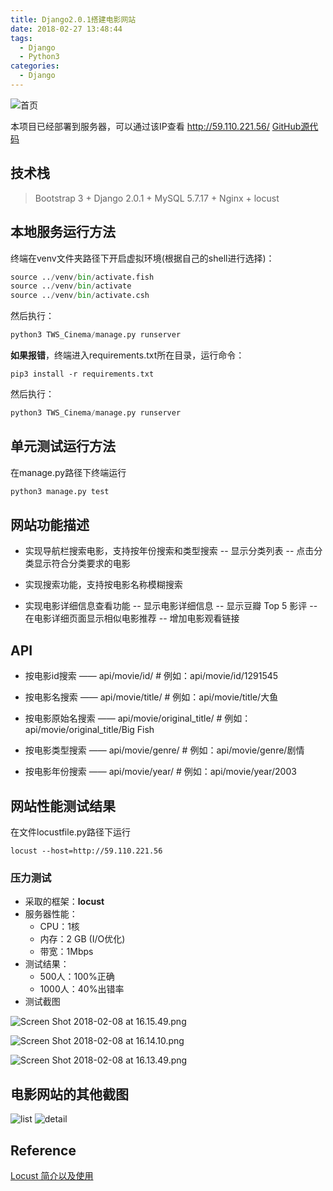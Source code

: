 ```yaml
---
title: Django2.0.1搭建电影网站
date: 2018-02-27 13:48:44
tags:
  - Django
  - Python3
categories:
  - Django
---
```

![首页](https://school.thoughtworks.cn/bbs/assets/uploads/files/1517985555955-fireshot-capture-8-cinema-http___127.0.0.1_8000_.png)

本项目已经部署到服务器，可以通过该IP查看
http://59.110.221.56/
[GitHub源代码](https://github.com/ByiProX/ThoughtWorks-Cinema)
<!--more-->

## 技术栈
> Bootstrap 3 + Django 2.0.1 + MySQL 5.7.17 + Nginx + locust


## 本地服务运行方法

终端在venv文件夹路径下开启虚拟环境(根据自己的shell进行选择)：

```python
source ../venv/bin/activate.fish
source ../venv/bin/activate
source ../venv/bin/activate.csh
```
然后执行：
```python
python3 TWS_Cinema/manage.py runserver
```

**如果报错**，终端进入requirements.txt所在目录，运行命令：
```python3
pip3 install -r requirements.txt
```

然后执行：
```python
python3 TWS_Cinema/manage.py runserver
```

## 单元测试运行方法 ##
在manage.py路径下终端运行

```python
python3 manage.py test
```

## 网站功能描述

- 实现导航栏搜索电影，支持按年份搜索和类型搜索
    -- 显示分类列表
    -- 点击分类显示符合分类要求的电影

- 实现搜索功能，支持按电影名称模糊搜索

- 实现电影详细信息查看功能
    -- 显示电影详细信息
    -- 显示豆瓣 Top 5 影评
    -- 在电影详细页面显示相似电影推荐
    -- 增加电影观看链接

## API

- 按电影id搜索 —— api/movie/id/        # 例如：api/movie/id/1291545

- 按电影名搜索 —— api/movie/title/     # 例如：api/movie/title/大鱼

- 按电影原始名搜索 —— api/movie/original_title/     # 例如：api/movie/original_title/Big Fish

- 按电影类型搜索 —— api/movie/genre/   # 例如：api/movie/genre/剧情

- 按电影年份搜索 —— api/movie/year/    # 例如：api/movie/year/2003


## 网站性能测试结果

在文件locustfile.py路径下运行
```python3
locust --host=http://59.110.221.56
```

### 压力测试
* 采取的框架：**locust**
* 服务器性能：
    * CPU：1核
    * 内存：2 GB (I/O优化)
    * 带宽：1Mbps
* 测试结果：
    * 500人：100%正确
    * 1000人：40%出错率
* 测试截图



![Screen Shot 2018-02-08 at 16.15.49.png](http://upload-images.jianshu.io/upload_images/2952111-4c41c64c40130ebe.png?imageMogr2/auto-orient/strip%7CimageView2/2/w/1240)

![Screen Shot 2018-02-08 at 16.14.10.png](http://upload-images.jianshu.io/upload_images/2952111-c2c542dbf0ce9e58.png?imageMogr2/auto-orient/strip%7CimageView2/2/w/1240)

![Screen Shot 2018-02-08 at 16.13.49.png](http://upload-images.jianshu.io/upload_images/2952111-f5e4ace67f22ddac.png?imageMogr2/auto-orient/strip%7CimageView2/2/w/1240)


## 电影网站的其他截图

![list](https://school.thoughtworks.cn/bbs/assets/uploads/files/1517985569003-fireshot-capture-9-%E9%A6%96%E9%A1%B5-http___127.0.0.1_8000_movie_display_.png)
![detail](https://school.thoughtworks.cn/bbs/assets/uploads/files/1517985586166-fireshot-capture-10-%E7%94%B5%E5%BD%B1%E8%AF%A6%E6%83%85-http___127.0.0.1_8000_movie_id_1291545_.png)


## Reference

[Locust 简介以及使用](https://my.oschina.net/u/1447352/blog/1499428/)
